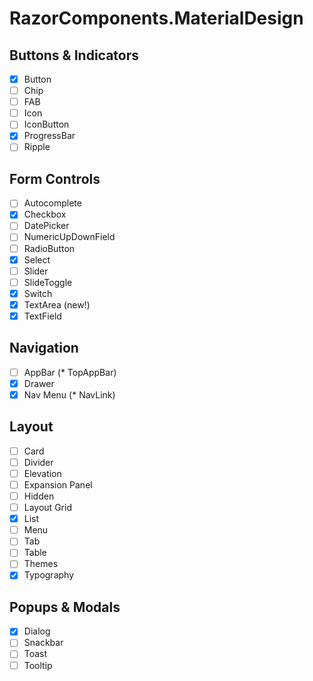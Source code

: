 # RazorComponents.MaterialDesign

## Buttons & Indicators
- [x] Button
- [ ] Chip
- [ ] FAB
- [ ] Icon
- [ ] IconButton
- [x] ProgressBar
- [ ] Ripple

## Form Controls
- [ ] Autocomplete
- [x] Checkbox
- [ ] DatePicker
- [ ] NumericUpDownField
- [ ] RadioButton
- [x] Select
- [ ] Slider
- [ ] SlideToggle
- [x] Switch
- [x] TextArea (new!)
- [x] TextField

## Navigation
- [ ] AppBar (* TopAppBar)
- [x] Drawer
- [x] Nav Menu (* NavLink)

## Layout
- [ ] Card
- [ ] Divider
- [ ] Elevation
- [ ] Expansion Panel
- [ ] Hidden
- [ ] Layout Grid
- [x] List
- [ ] Menu
- [ ] Tab
- [ ] Table
- [ ] Themes
- [x] Typography

## Popups & Modals
- [x] Dialog
- [ ] Snackbar
- [ ] Toast
- [ ] Tooltip
